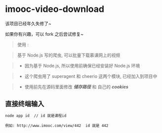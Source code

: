 # imooc-video-download

该项目已经年久失修了~

如果你有兴趣，可以 fork 之后尝试修复~

> 使用 :

> 基于 Node.js 写的爬虫, 可以批量下载慕课网上的视频

> - 因为基于 Node.js, 所以使用前确保已经安装好 Node.js 环境

> - 这个爬虫用了 superagent 和 cheerio 这两个模块, 已经加入到项目中

> - 使用前先在源码里面修改 ***储存路径*** 和 自己的 ***cookies***

直接终端输入
---

``` bash 
node app id  // id 就是课程id
```
`例如: http://www.imooc.com/view/442  id 就是 442`

